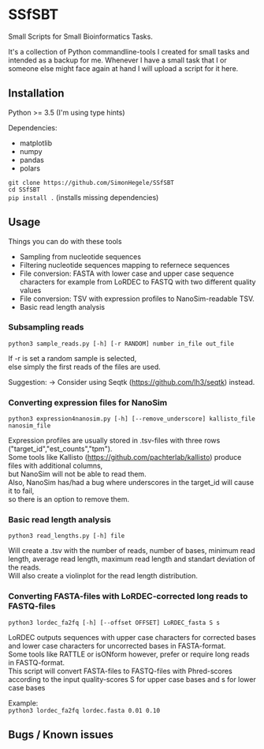 # SSfSBT
Small Scripts for Small Bioinformatics Tasks.

It's a collection of Python commandline-tools I created for small tasks and intended as a backup for me.
Whenever I have a small task that I or someone else might face again at hand I will upload a script for it here.

## Installation

Python >= 3.5 (I'm using type hints)

Dependencies:
- matplotlib
- numpy
- pandas
- polars

`git clone https://github.com/SimonHegele/SSfSBT`<br>
`cd SSfSBT`<br>
`pip install .` (installs missing dependencies)

## Usage

Things you can do with these tools
- Sampling from nucleotide sequences
- Filtering nucleotide sequences mapping to refernece sequences
- File conversion: FASTA with lower case and upper case sequence characters for example from LoRDEC to FASTQ with two different quality values
- File conversion: TSV with expression profiles to NanoSim-readable TSV.
- Basic read length analysis

### Subsampling reads

`python3 sample_reads.py [-h] [-r RANDOM] number in_file out_file`

If -r is set a random sample is selected,<br>
else simply the first reads of the files are used.

Suggestion: -> Consider using Seqtk (https://github.com/lh3/seqtk) instead.

### Converting expression files for NanoSim

`python3 expression4nanosim.py [-h] [--remove_underscore] kallisto_file nanosim_file`

Expression profiles are usually stored in .tsv-files with three rows ("target_id","est_counts","tpm").<br>
Some tools like Kallisto (https://github.com/pachterlab/kallisto) produce files with additional columns,<br>
but NanoSim will not be able to read them.<br>
Also, NanoSim has/had a bug where underscores in the target_id will cause it to fail,<br>
so there is an option to remove them.

### Basic read length analysis

`python3 read_lengths.py [-h] file`

Will create a .tsv with the number of reads, number of bases, minimum read length, average read length, maximum read length and standart deviation of the reads.<br>
Will also create a violinplot for the read length distribution.

### Converting FASTA-files with LoRDEC-corrected long reads to FASTQ-files

`python3 lordec_fa2fq [-h] [--offset OFFSET] LoRDEC_fasta S s`

LoRDEC outputs sequences with upper case characters for corrected bases and lower case characters for uncorrected bases in FASTA-format.<br>
Some tools like RATTLE or isONform however, prefer or require long reads in FASTQ-format.<br>
This script will convert FASTA-files to FASTQ-files with Phred-scores according to the input quality-scores S for upper case bases and s for lower case bases<br>

Example:<br>
`python3 lordec_fa2fq lordec.fasta 0.01 0.10`

## Bugs / Known issues
